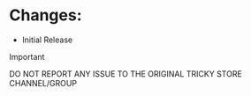 # Changes:

- Initial Release

> [!IMPORTANT]
> DO NOT REPORT ANY ISSUE TO THE ORIGINAL TRICKY STORE CHANNEL/GROUP 

